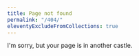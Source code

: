 ```yaml
---
title: Page not found
permalink: "/404/"
eleventyExcludeFromCollections: true
---
```

I'm sorry, but your page is in another castle.
